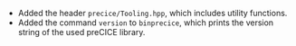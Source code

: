 - Added the header `precice/Tooling.hpp`, which includes utility functions.
- Added the command `version` to `binprecice`, which prints the version string of the used preCICE library.
